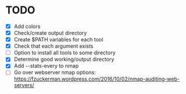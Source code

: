 # TODO

- [x] Add colors
- [x] Check/create output directory
- [x] Create $PATH variables for each tool
- [x] Check that each argument exists
- [ ] Option to install all tools to some directory
- [x] Determine good working/output directory
- [x] Add --stats-every to nmap
- [ ] Go over webserver nmap options: https://fzuckerman.wordpress.com/2016/10/02/nmap-auditing-web-servers/
